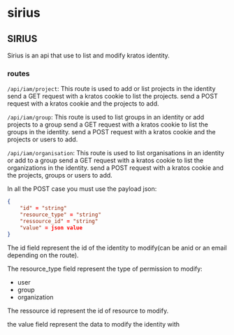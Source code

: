 # sirius

## SIRIUS
Sirius is an api that use to list and modify kratos identity.

### routes

``/api/iam/project``:
This route is used to add or list projects in the identity 
send a GET request with a kratos cookie to list the projects.
send a POST request with a kratos cookie and the projects to add.

``/api/iam/group``:
This route is used to list groups in an identity or add projects to a group
send a GET request with a kratos cookie to list the groups in the identity.
send a POST request with a kratos cookie and the projects or users to add.

``/api/iam/organisation``:
This route is used to list organisations in an identity or add  to a group
send a GET request with a kratos cookie to list the organizations in the identity.
send a POST request with a kratos cookie and the projects, groups or users to add.

In all the POST case you must use the payload json:
```json
{
    "id" = "string"
    "resource_type" = "string"
    "ressource_id" = "string"
    "value" = json value
}
```
The id field represent the id of the identity to modify(can be anid or an email
depending on the route).

The resource_type field represent the type of permission to modify:
- user
- group
- organization

The ressource id represent the id of resource to modify.

the value field represent the data to modify the identity with
